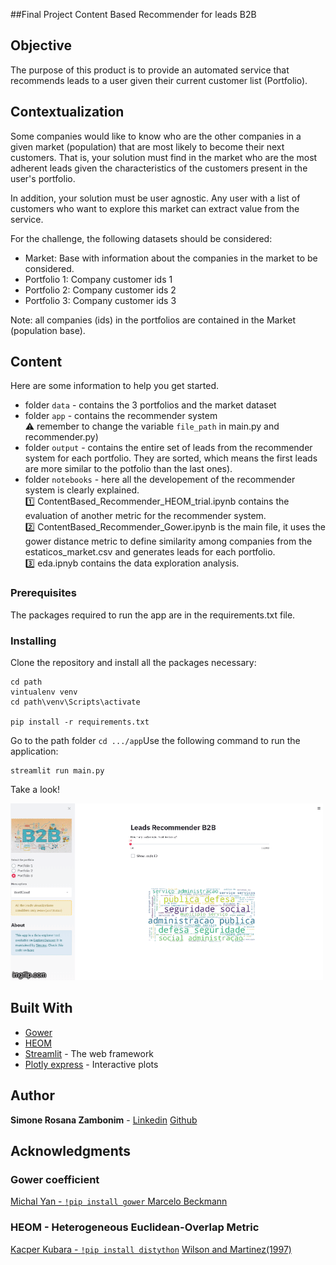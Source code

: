 ##Final Project 
Content Based Recommender for leads B2B

## Objective
The purpose of this product is to provide an automated service that recommends leads to a user given their current customer list (Portfolio).

## Contextualization
Some companies would like to know who are the other companies in a given market (population) that are most likely to become their next customers. That is, your solution must find in the market who are the most adherent leads given the characteristics of the customers present in the user's portfolio.

In addition, your solution must be user agnostic. Any user with a list of customers who want to explore this market can extract value from the service.

For the challenge, the following datasets should be considered:

* Market: Base with information about the companies in the market to be considered. 
* Portfolio 1: Company customer ids 1 
* Portfolio 2: Company customer ids 2 
* Portfolio 3: Company customer ids 3

Note: all companies (ids) in the portfolios are contained in the Market (population base).

## Content

Here are some information to help you get started. 

* folder ```data``` - contains the 3 portfolios and the market dataset
* folder ```app``` - contains the recommender system \
	:warning: remember to change the variable ```file_path``` in main.py and recommender.py) 
* folder ```output``` - contains the entire set of leads from the recommender system for each portfolio. They are sorted, which means the first leads are more similar to the potfolio than the last ones).
* folder `notebooks` - here all the developement of the recommender system is clearly explained. \
	:one: ContentBased_Recommender_HEOM_trial.ipynb contains the evaluation of another metric for the recommender system.\
	:two:  ContentBased_Recommender_Gower.ipynb  is the main file, it uses the gower distance metric to define similarity among companies from the estaticos_market.csv and generates leads for each portfolio.\
	:three: eda.ipnyb contains the data exploration analysis.

### Prerequisites

The packages required to run the app are in the requirements.txt file.

### Installing

Clone the repository and install all the packages necessary:

```
cd path
vintualenv venv
cd path\venv\Scripts\activate

pip install -r requirements.txt 
```

Go to the path folder ```cd .../app```Use the following command to run the application:

```
streamlit run main.py
```

Take a look!

![preview of app](https://github.com/simonezambonim/Codenation_Final_Project/blob/master/fig/all.gif)

## Built With
* [Gower](https://github.com/wwwjk366/gower)
* [HEOM](https://github.com/KacperKubara/distython)
* [Streamlit](https://docs.streamlit.io/api.html) - The web framework 
* [Plotly express](https://plotly.com/python/plotly-express/) - Interactive plots


## Author

**Simone Rosana Zambonim**  - [Linkedin](https://www.linkedin.com/in/simonezambonim/) [Github](https://github.com/simonezambonim/)


## Acknowledgments

 ### Gower coefficient
 [Michal Yan - `!pip install gower` ](https://www.thinkdatascience.com/post/2019-12-16-introducing-python-package-gower/)
 [Marcelo Beckmann](https://sourceforge.net/projects/gower-distance-4python/files/)
 ### HEOM - Heterogeneous Euclidean-Overlap Metric
 [Kacper Kubara - `!pip install distython`](https://towardsdatascience.com/distython-5de10f342c93)
 [Wilson and Martinez(1997)](https://arxiv.org/pdf/cs/9701101.pdf)
 
 
 



